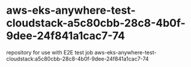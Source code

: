 # aws-eks-anywhere-test-cloudstack-a5c80cbb-28c8-4b0f-9dee-24f841a1cac7-74
repository for use with E2E test job aws-eks-anywhere-test-cloudstack:a5c80cbb-28c8-4b0f-9dee-24f841a1cac7-74
